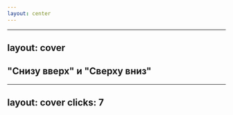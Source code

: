 ```yaml
---
layout: center
---
```


<AnimationText :index="0" words="Подходы обновления" />

---
layout: cover
---

<div transition transition-500 flex="~ items-center justify-center">
   <h2><span v-mark.green>"Снизу вверх"</span> и <span v-mark.blue>"Сверху вниз"</span></h2>
</div>


---
layout: cover
clicks: 7
---

<Ways v-clicks />